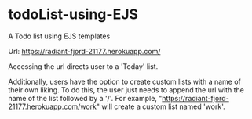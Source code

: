 # todoList-using-EJS
A Todo list using EJS templates

Url: https://radiant-fjord-21177.herokuapp.com/

Accessing the url directs user to a 'Today' list.

Additionally, users have the option to create custom lists with a name of their own liking. 
To do this, the user just needs to append the url with the name of the list followed by a '/'.
For example, "https://radiant-fjord-21177.herokuapp.com/work" will create a custom list named 'work'.
